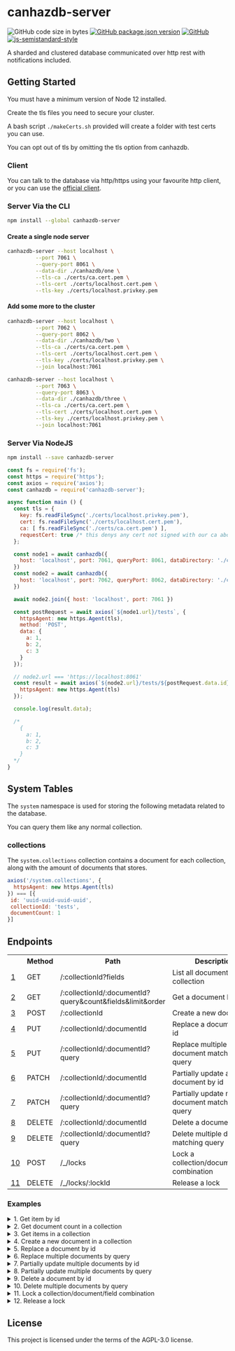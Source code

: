 # canhazdb-server
![GitHub code size in bytes](https://img.shields.io/github/languages/code-size/canhazdb/server)
[![GitHub package.json version](https://img.shields.io/github/package-json/v/canhazdb/server)](https://github.com/canhazdb/server/blob/master/package.json)
[![GitHub](https://img.shields.io/github/license/canhazdb/server)](https://github.com/canhazdb/server/blob/master/LICENSE)
[![js-semistandard-style](https://img.shields.io/badge/code%20style-semistandard-brightgreen.svg)](https://github.com/standard/semistandard)

A sharded and clustered database communicated over http rest with notifications included.

## Getting Started
You must have a minimum version of Node 12 installed.

Create the tls files you need to secure your cluster.

A bash script `./makeCerts.sh` provided will create a folder with test certs you can use.

You can opt out of tls by omitting the tls option from canhazdb.

### Client
You can talk to the database via http/https using your favourite http client, or
you can use the [official client](https://github.com/canhazdb/client).

### Server Via the CLI
```bash
npm install --global canhazdb-server
```

#### Create a single node server
```bash
canhazdb-server --host localhost \
         --port 7061 \
         --query-port 8061 \
         --data-dir ./canhazdb/one \
         --tls-ca ./certs/ca.cert.pem \
         --tls-cert ./certs/localhost.cert.pem \
         --tls-key ./certs/localhost.privkey.pem
```

#### Add some more to the cluster
```bash
canhazdb-server --host localhost \
         --port 7062 \
         --query-port 8062 \
         --data-dir ./canhazdb/two \
         --tls-ca ./certs/ca.cert.pem \
         --tls-cert ./certs/localhost.cert.pem \
         --tls-key ./certs/localhost.privkey.pem \
         --join localhost:7061

canhazdb-server --host localhost \
         --port 7063 \
         --query-port 8063 \
         --data-dir ./canhazdb/three \
         --tls-ca ./certs/ca.cert.pem \
         --tls-cert ./certs/localhost.cert.pem \
         --tls-key ./certs/localhost.privkey.pem \
         --join localhost:7061
```

### Server Via NodeJS
```bash
npm install --save canhazdb-server
```

```javascript
const fs = require('fs');
const https = require('https');
const axios = require('axios');
const canhazdb = require('canhazdb-server');

async function main () {
  const tls = {
    key: fs.readFileSync('./certs/localhost.privkey.pem'),
    cert: fs.readFileSync('./certs/localhost.cert.pem'),
    ca: [ fs.readFileSync('./certs/ca.cert.pem') ],
    requestCert: true /* this denys any cert not signed with our ca above */
  };

  const node1 = await canhazdb({
    host: 'localhost', port: 7061, queryPort: 8061, dataDirectory: './canhazdata/one', tls
  })
  const node2 = await canhazdb({
    host: 'localhost', port: 7062, queryPort: 8062, dataDirectory: './canhazdata/two', tls
  })

  await node2.join({ host: 'localhost', port: 7061 })

  const postRequest = await axios(`${node1.url}/tests`, {
    httpsAgent: new https.Agent(tls),
    method: 'POST',
    data: {
      a: 1,
      b: 2,
      c: 3
    }
  });

  // node2.url === 'https://localhost:8061'
  const result = await axios(`${node2.url}/tests/${postRequest.data.id}`, {
    httpsAgent: new https.Agent(tls)
  });

  console.log(result.data);

  /*
    {
      a: 1,
      b: 2,
      c: 3
    }
  */
}
```

## System Tables
The `system` namespace is used for storing the following metadata related to the database.

You can query them like any normal collection.

### collections
The `system.collections` collection contains a document for each collection, along with the
amount of documents that stores.

```javascript
axios('/system.collections', {
  httpsAgent: new https.Agent(tls)
}) === [{
 id: 'uuid-uuid-uuid-uuid',
 collectionId: 'tests',
 documentCount: 1
}]
```

## Endpoints

<table>
  <tr>
    <th></th>
    <th>Method</th>
    <th>Path</th>
    <th>Description</th>
  </tr>
  <tr>
    <td><a href="https://www.github.com/canhazdb/server">1</a></td>
    <td>GET</td>
    <td>/:collectionId?fields</td>
    <td>List all documents for a collection</td>
  </tr>
  <tr>
    <td><a href="https://www.github.com/canhazdb/server">2</a></td>
    <td>GET</td>
    <td>/:collectionId/:documentId?query&count&fields&limit&order</td>
    <td>Get a document by id</td>
  </tr>
  <tr>
    <td><a href="https://www.github.com/canhazdb/server">3</a></td>
    <td>POST</td>
    <td>/:collectionId</td>
    <td>Create a new document</td>
  </tr>
  <tr>
    <td><a href="https://www.github.com/canhazdb/server">4</a></td>
    <td>PUT</td>
    <td>/:collectionId/:documentId</td>
    <td>Replace a document by id</td>
  </tr>
  <tr>
    <td><a href="https://www.github.com/canhazdb/server">5</a></td>
    <td>PUT</td>
    <td>/:collectionId/:documentId?query</td>
    <td>Replace multiple document matching query</td>
  </tr>
  <tr>
    <td><a href="https://www.github.com/canhazdb/server">6</a></td>
    <td>PATCH</td>
    <td>/:collectionId/:documentId</td>
    <td>Partially update a document by id</td>
  </tr>
  <tr>
    <td><a href="https://www.github.com/canhazdb/server">7</a></td>
    <td>PATCH</td>
    <td>/:collectionId/:documentId?query</td>
    <td>Partially update multiple document matching query</td>
  </tr>
  <tr>
    <td><a href="https://www.github.com/canhazdb/server">8</a></td>
    <td>DELETE</td>
    <td>/:collectionId/:documentId</td>
    <td>Delete a document by id</td>
  </tr>
  <tr>
    <td><a href="https://www.github.com/canhazdb/server">9</a></td>
    <td>DELETE</td>
    <td>/:collectionId/:documentId?query</td>
    <td>Delete multiple document matching query</td>
  </tr>
  <tr>
    <td><a href="https://www.github.com/canhazdb/server">10</a></td>
    <td>POST</td>
    <td>/_/locks</td>
    <td>Lock a collection/document/field combination</td>
  </tr>
  <tr>
    <td><a href="https://www.github.com/canhazdb/server">11</a></td>
    <td>DELETE</td>
    <td>/_/locks/:lockId</td>
    <td>Release a lock</td>
  </tr>
</table>

### Examples
<details>
<summary>1. Get item by id</summary>
  
<table>
  <tr><td><strong>Method</strong></td><td>GET</td></tr>
  <tr><td><strong>URL</strong></td><td>/collectionId</td></tr>
  <tr><td><strong>Fields</strong></td><td>JSON Array</td></tr>
</table>

**HTTP Request:**
```javascript
axios({
  url: 'https://localhost:8061/tests/example-uuid-paramater?fields=["firstName"]',
})
```

**Client:**
```javascript
client.get('tests', { 
  query: {
    id: 'example-uuid-paramater'
  }
});
```
</details>

<details>
<summary>2. Get document count in a collection</summary>

<table>
  <tr><td><strong>Method</strong></td><td>GET</td></tr>
  <tr><td><strong>URL</strong></td><td>/collectionId?count=true</td></tr>
  <tr><td><strong>Query</strong></td><td>Mongo Query Syntax</td></tr>
</table>

**HTTP Request:**
```javascript
axios({
  url: 'https://localhost:8061/tests?count=true&query={"firstName":"Joe"}',
})
```

**Client:**
```javascript
client.count('tests', {
  query: {
    firstName: 'Joe'
  }
});
```
</details>

<details>
<summary>3. Get items in a collection</summary>

<table>
  <tr><td><strong>Method</strong></td><td>GET</td></tr>
  <tr><td><strong>URL</strong></td><td>/collectionId</td></tr>
  <tr><td><strong>Query</strong></td><td>Mongo Query Syntax</td></tr>
  <tr><td><strong>Fields</strong></td><td>JSON Array</td></tr>
  <tr><td><strong>Limit</strong></td><td>Number</td></tr>
  <tr><td><strong>Order</strong></td><td>Direction(fieldName)</td></tr>
</table>

**HTTP Request:**
```javascript
axios({
  url: 'https://localhost:8061/tests?query={"firstName":"Joe"}&fields=["firstName"]&limit=10&order=desc(firstName)',
})
```

**Client:**
```javascript
client.get('tests', {
  query: {
    firstName: 'Joe'
  },
  limit: 10,
  order: 'desc(firstName)'
});
```
</details>

<details>
<summary>4. Create a new document in a collection</summary>

<table>
  <tr><td><strong>Method</strong></td><td>POST</td></tr>
  <tr><td><strong>URL</strong></td><td>/collectionId</td></tr>
  <tr><td><strong>Data</strong></td><td>JSON</td></tr>
</table>

**HTTP Request:**
```javascript
axios({
  url: 'https://localhost:8061/tests',
  method: 'POST',
  data: {
    firstName: 'Joe'
  }
})
```

**Client:**
```javascript
client.post('tests', {
  firstName: 'Joe'
});
```
</details>

<details>
<summary>5. Replace a document by id</summary>

<table>
  <tr><td><strong>Method</strong></td><td>PUT</td></tr>
  <tr><td><strong>URL</strong></td><td>/collectionId/documentId</td></tr>
  <tr><td><strong>Data</strong></td><td>JSON</td></tr>
</table>

**HTTP Request:**
```javascript
axios({
  url: 'https://localhost:8061/tests/example-uuid-paramater',
  method: 'PUT',
  data: {
    firstName: 'Zoe'
  }
})
```

**Client:**
```javascript
client.put('tests', {
  firstName: 'Joe'
});
```
</details>

<details>
<summary>6. Replace multiple documents by query</summary>

<table>
  <tr><td><strong>Method</strong></td><td>PUT</td></tr>
  <tr><td><strong>URL</strong></td><td>/collectionId/documentId</td></tr>
  <tr><td><strong>Data</strong></td><td>JSON</td></tr>
</table>

**HTTP Request:**
```javascript
axios({
  url: 'https://localhost:8061/tests?query={"location":"GB"}',
  method: 'PUT',
  data: {
    firstName: 'Zoe',
    location: 'GB',
    timezone: 'GMT'
  }
})
```

**Client:**
```javascript
client.put('tests', {
    firstName: 'Zoe',
    location: 'GB',
    timezone: 'GMT'
}, {
  query: {
    location: 'GB'
  }
});
```
</details>

<details>
<summary>7. Partially update multiple documents by id</summary>

<table>
  <tr><td><strong>Method</strong></td><td>PATCH</td></tr>
  <tr><td><strong>URL</strong></td><td>/collectionId/documentId</td></tr>
  <tr><td><strong>Data</strong></td><td>JSON</td></tr>
</table>

**HTTP Request:**
```javascript
axios({
  url: 'https://localhost:8061/tests/example-uuid-paramater',
  method: 'PATCH',
  data: {
    timezone: 'GMT'
  }
})
```

**Client:**
```javascript
client.patch('tests', {
    timezone: 'GMT'
}, {
  query: {
    location: 'GB'
  }
});
```
</details>

<details>
<summary>8. Partially update multiple documents by query</summary>

<table>
  <tr><td><strong>Method</strong></td><td>PATCH</td></tr>
  <tr><td><strong>URL</strong></td><td>/collectionId/documentId</td></tr>
  <tr><td><strong>Data</strong></td><td>JSON</td></tr>
</table>

**HTTP Request:**
```javascript
axios({
  url: 'https://localhost:8061/tests?query={"location":"GB"}',
  method: 'PATCH',
  data: {
    timezone: 'GMT'
  }
})
```

**Client:**
```javascript
client.patch('tests', {
    timezone: 'GMT'
}, {
  query: {
    location: 'GB'
  }
});
```
</details>

<details>
<summary>9. Delete a document by id</summary>

<table>
  <tr><td><strong>Method</strong></td><td>DELETE</td></tr>
  <tr><td><strong>URL</strong></td><td>/collectionId/documentId</td></tr>
</table>

**HTTP Request:**
```javascript
axios({
  url: 'https://localhost:8061/tests/example-uuid-paramater',
  method: 'DELETE'
})
```

**Client:**
```javascript
client.delete('tests', {
  query: {
    id: 'example-uuid-paramater'
  }
});
```

</details>

<details>
<summary>10. Delete multiple documents by query</summary>

<table>
  <tr><td><strong>Method</strong></td><td>DELETE</td></tr>
  <tr><td><strong>URL</strong></td><td>/collectionId/documentId</td></tr>
</table>

**HTTP Request:**
```javascript
axios({
  url: 'https://localhost:8061/tests?query={"location":"GB"}',
  method: 'DELETE'
})
```

**Client:**
```javascript
client.delete('tests', {
  query: {
    location: 'GB'
  }
});
```
</details>

<details>
<summary>11. Lock a collection/document/field combination</summary>

<table>
  <tr><td><strong>Method</strong></td><td>POST</td></tr>
  <tr><td><strong>URL</strong></td><td>/_/locks</td></tr>
  <tr><td><strong>Data</strong></td><td>JSON Array</td></tr>
</table>

**HTTP Request:**
```javascript
const lock = await axios({
  url: 'https://localhost:8061/_/locks',
  method: 'POST',
  data: ['users']
});
const lockId = lock.data.id;
```

**Client:**
```javascript
const lockId = await client.lock('users');
```
</details>

<details>
<summary>12. Release a lock</summary>

<table>
  <tr><td><strong>Method</strong></td><td>DELETE</td></tr>
  <tr><td><strong>URL</strong></td><td>/_/locks/:lockId</td></tr>
</table>

**HTTP Request:**
```javascript
const lock = await axios({
  url: 'https://localhost:8061/_/locks',
  method: 'POST',
  data: ['users']
});
const lockId = lock.data.id;

const lock = await axios({
  url: 'https://localhost:8061/users',
  method: 'POST',
  headers: {
    'x-lock-id': lockId,
    'x-lock-strategy': 'wait' // optional: can be 'fail' or 'wait'. default is 'wait'.
  }
});

await axios({
  url: `https://localhost:8061/_/locks/${lockId}`,
  method: 'DELETE'
});
```

**Client:**
```javascript
const lockId = await client.lock(['users']);
const newDocument = await client.post('users', {
  name: 'mark'
}, {
  lockId,
  lockStrategy: 'wait' // optional: can be 'fail' or 'wait'. default is 'wait'.
});
await client.unlock(lockId);
```
</details>

## License
This project is licensed under the terms of the AGPL-3.0 license.

